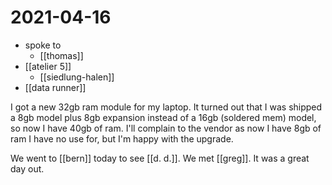 # 2021-04-16

- spoke to
  - [[thomas]]
- [[atelier 5]]
  - [[siedlung-halen]]
- [[data runner]]

I got a new 32gb ram module for my laptop. It turned out that I was shipped a 8gb model plus 8gb expansion instead of a 16gb (soldered mem) model, so now I have 40gb of ram. I'll complain to the vendor as now I have 8gb of ram I have no use for, but I'm happy with the upgrade.

We went to [[bern]] today to see [[d. d.]]. We met [[greg]]. It was a great day out.